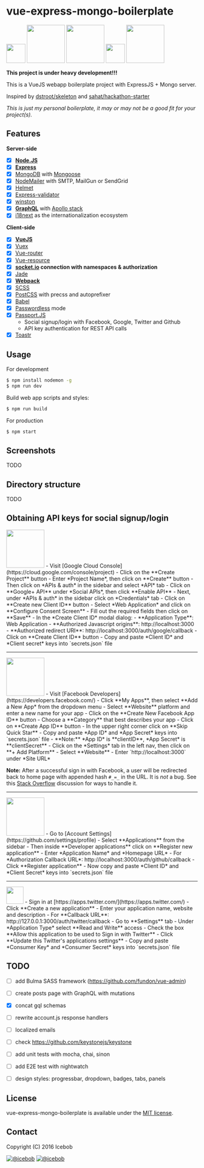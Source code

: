 # vue-express-mongo-boilerplate #

<img src="http://vuejs.org/images/logo.png" width="50">
<img src="https://coligo.io/images/express.svg" width="100">
<img src="https://upload.wikimedia.org/wikipedia/en/thumb/4/45/MongoDB-Logo.svg/527px-MongoDB-Logo.svg.png" width="100">
<img src="https://worldvectorlogo.com/logos/nodejs-icon.svg" width="50">
<img src="https://camo.githubusercontent.com/66747a6e05a799aec9c6e04a3e721ca567748e8b/68747470733a2f2f662e636c6f75642e6769746875622e636f6d2f6173736574732f313336353838312f313931383337332f32653035373166612d376462632d313165332d383436352d3839356632393164343366652e706e67" width="100">

**This project is under heavy development!!!**

This is a VueJS webapp boilerplate project with ExpressJS + Mongo server.

Inspired by [dstroot/skeleton](https://github.com/dstroot/skeleton) and [sahat/hackathon-starter](https://github.com/sahat/hackathon-starter)

*This is just my personal boilerplate, it may or may not be a good fit for your project(s).*

## Features
**Server-side**
* [x] **[Node.JS](https://nodejs.org)**
* [x] **[Express](https://github.com/expressjs/express)**
* [x] [MongoDB](https://www.mongodb.com/) with [Mongoose](https://github.com/Automattic/mongoose)
* [x] [NodeMailer](https://github.com/nodemailer/nodemailer) with SMTP, MailGun or SendGrid
* [x] [Helmet](https://github.com/helmetjs/helmet)
* [x] [Express-validator](https://github.com/ctavan/express-validator)
* [x] [winston](https://github.com/winstonjs/winston)
* [x] **[GraphQL](http://graphql.org/)** with [Apollo stack](http://www.apollostack.com/)
* [x] [i18next](http://i18next.com/) as the internationalization ecosystem

**Client-side**
* [x] **[VueJS](https://github.com/vuejs/vue)**
* [x] [Vuex](https://github.com/vuejs/vuex)
* [x] [Vue-router](https://github.com/vuejs/vue-router)
* [x] [Vue-resource](https://github.com/vuejs/vue-resource)
* [x] **[socket.io](https://github.com/socketio/socket.io) connection with namespaces & authorization**
* [x] [Jade](https://github.com/pugjs/pug)
* [x] **[Webpack](https://github.com/webpack/webpack)**
* [x] [SCSS](http://sass-lang.com/)
* [x] [PostCSS](https://github.com/postcss/postcss) with precss and autoprefixer
* [x] [Babel](https://babeljs.io/)
* [x] [Passwordless](https://www.sitepoint.com/passwordless-authentication-works/) mode
* [x] [Passport.JS](http://passportjs.org/)
	* Social signup/login with Facebook, Google, Twitter and Github
	* API key authentication for REST API calls
* [x] [Toastr](https://github.com/CodeSeven/toastr)

## Usage
For development
```bash
$ npm install nodemon -g
$ npm run dev
```

Build web app scripts and styles:
```bash
$ npm run build
```

For production
```bash
$ npm start
```

## Screenshots
TODO

## Directory structure
TODO

## Obtaining API keys for social signup/login

<img src="https://upload.wikimedia.org/wikipedia/commons/thumb/2/2f/Google_2015_logo.svg/1000px-Google_2015_logo.svg.png" width="100">
- Visit [Google Cloud Console](https://cloud.google.com/console/project)
- Click on the **Create Project** button
- Enter *Project Name*, then click on **Create** button
- Then click on *APIs & auth* in the sidebar and select *API* tab
- Click on **Google+ API** under *Social APIs*, then click **Enable API**
- Next, under *APIs & auth* in the sidebar click on *Credentials* tab
- Click on **Create new Client ID** button
- Select *Web Application* and click on **Configure Consent Screen**
- Fill out the required fields then click on **Save**
- In the *Create Client ID* modal dialog:
 - **Application Type**: Web Application
 - **Authorized Javascript origins**: http://localhost:3000
 - **Authorized redirect URI**: http://localhost:3000/auth/google/callback
- Click on **Create Client ID** button
- Copy and paste *Client ID* and *Client secret* keys into `secrets.json` file

<hr>

<img src="http://www.doit.ba/img/facebook.jpg" width="100">
- Visit [Facebook Developers](https://developers.facebook.com/)
- Click **My Apps**, then select **Add a New App* from the dropdown menu
- Select **Website** platform and enter a new name for your app
- Click on the **Create New Facebook App ID** button
- Choose a **Category** that best describes your app
- Click on **Create App ID** button
- In the upper right corner click on **Skip Quick Star**
- Copy and paste *App ID* and *App Secret* keys into `secrets.json` file
 - **Note:** *App ID* is **clientID**, *App Secret* is **clientSecret**
- Click on the *Settings* tab in the left nav, then click on **+ Add Platform**
- Select **Website**
- Enter `http://localhost:3000` under *Site URL*

**Note:** After a successful sign in with Facebook, a user will be redirected back to home page with appended hash `#_=_` in the URL. It is *not* a bug. See this [Stack Overflow](https://stackoverflow.com/questions/7131909/facebook-callback-appends-to-return-url) discussion for ways to handle it.

<hr>

<img src="https://github.global.ssl.fastly.net/images/modules/logos_page/GitHub-Logo.png" width="100">
- Go to [Account Settings](https://github.com/settings/profile)
- Select **Applications** from the sidebar
- Then inside **Developer applications** click on **Register new application**
- Enter *Application Name* and *Homepage URL*
- For *Authorization Callback URL*: http://localhost:3000/auth/github/callback
- Click **Register application**
- Now copy and paste *Client ID* and *Client Secret* keys into `secrets.json` file

<hr>

<img src="https://g.twimg.com/ios_homescreen_icon.png" width="45">
- Sign in at [https://apps.twitter.com/](https://apps.twitter.com/)
- Click **Create a new application**
- Enter your application name, website and description
- For **Callback URL**: http://127.0.0.1:3000/auth/twitter/callback
- Go to **Settings** tab
- Under *Application Type* select **Read and Write** access
- Check the box **Allow this application to be used to Sign in with Twitter**
- Click **Update this Twitter's applications settings**
- Copy and paste *Consumer Key* and *Consumer Secret* keys into `secrets.json` file

## TODO
* [ ] add Bulma SASS framework (https://github.com/fundon/vue-admin)
* [ ] create posts page with GraphQL with mutations
* [x] concat gql schemas
* [ ] rewrite account.js response handlers
* [ ] localized emails
* [ ] check https://github.com/keystonejs/keystone
* [ ] add unit tests with mocha, chai, sinon
* [ ] add E2E test with nightwatch
* [ ] design styles: progressbar, dropdown, badges, tabs, panels


## License
vue-express-mongo-boilerplate is available under the [MIT license](https://tldrlegal.com/license/mit-license).

## Contact

Copyright (C) 2016 Icebob

[![@icebob](https://img.shields.io/badge/github-icebob-green.svg)](https://github.com/icebob) [![@icebob](https://img.shields.io/badge/twitter-Icebobcsi-blue.svg)](https://twitter.com/Icebobcsi)
